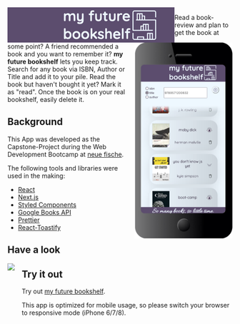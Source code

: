 
<img align="left" src="./public/mfb_logo.png"/>

<img align="right" src="./public/Iphone_mfb_2.png" alt="" width="220" style="margin-left:16px;"/>

Read a book-review and plan to get the book at some point? A friend recommended a book and you want to remember it? **my future bookshelf** lets you keep track. Search for any book via ISBN, Author or Title and add it to your pile. Read the book but haven't bought it yet? Mark it as "read". Once the book is on your real bookshelf, easily delete it. 


## Background
This App was developed as the Capstone-Project during the Web Development Bootcamp at [neue fische](https://www.neuefische.de). 

The following tools and libraries were used in the making: 

* [React](https://reactjs.org/)
* [Next.js](https://nextjs.org/)
* [Styled Components](https://styled-components.com/)
* [Google Books API](https://developers.google.com/books)
* [Prettier](https://prettier.io/)
* [React-Toastify](https://www.npmjs.com/package/react-toastify)
## Have a look


  <img align="left" style="margin-right:16px" src="./public/doro_vernier_my_future_bookshelf.gif"
     height="410px"/>
     
## Try it out
Try out [my future bookshelf](https://my-future-bookshelf.vercel.app/). 

This app is optimized for mobile usage, so please switch your browser to responsive mode (iPhone 6/7/8).
